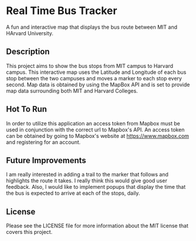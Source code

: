 # Real Time Bus Tracker

A fun and interactive map that displays the bus route between MIT and HArvard University.
## Description

This project aims to show the bus stops from MIT campus to Harvard campus. This interactive map uses the Latitude and Longitude of each bus stop between the two campuses and moves a marker to each stop every second. Map data is obtained by using the MapBox API and is set to provide map data surrounding both MIT and Harvard Colleges.

## Hot To Run

In order to utilize this application an access token from Mapbox must be used in conjunction with the correct url to Mapbox's API. An access token can be obtained by going to Mapbox's website at https://www.mapbox.com and registering for an account. 

## Future Improvements

I am really interested in adding a trail to the marker that follows and highlights the route it takes. I really think this would give good user feedback. Also, I would like to implement popups that display the time that the bus is expected to arrive at each of the stops, daily. 

## License

Please see the LICENSE file for more information about the MIT license that covers this project. 
